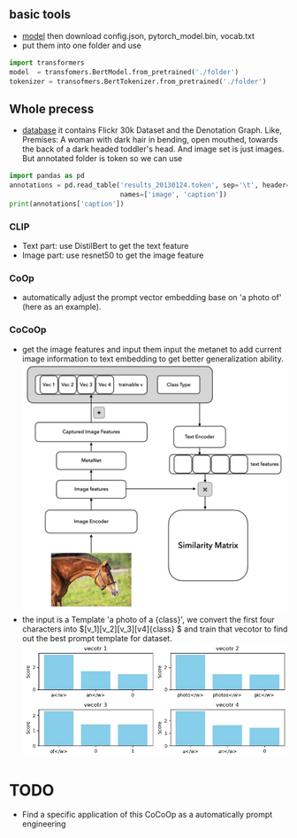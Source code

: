 ## basic tools 
* [model](https://huggingface.co/distilbert/distilbert-base-uncased/tree/main) then download config.json, pytorch_model.bin, vocab.txt
* put them into one folder and use
```python
import transformers
model  = transfomers.BertModel.from_pretrained('./folder')
tokenizer = transofmers.BertTokenizer.from_pretrained('./folder')
```
## Whole precess
* [database](https://shannon.cs.illinois.edu/DenotationGraph/) it contains Flickr 30k Dataset and the Denotation Graph. Like, Premises: A woman with dark hair in bending, open mouthed, towards the back of a dark headed toddler's head. And image set is just images. But annotated folder is token so we can use 
```python
import pandas as pd
annotations = pd.read_table('results_20130124.token', sep='\t', header=None,
                            names=['image', 'caption'])
print(annotations['caption'])
```
### CLIP 
* Text part: use DistilBert to get the text feature
* Image part: use resnet50 to get the image feature
### CoOp
* automatically adjust the prompt vector embedding base on 'a photo of' (here as an example). 
### CoCoOp
* get the image features and input them input the metanet to add current image information to text embedding to get better generalization ability.
![Alt text](https://github.com/MysteriousL2019/CLIP-with-Auto-Prompt/blob/main/promptNet.jpg)
* the input is a Template 'a photo of a {class}', we convert the first four characters into $[v_1][v_2][v_3][v4]{class} $ and train that vecotor to find out the best prompt template for dataset.
![Alt text](https://github.com/MysteriousL2019/CLIP-with-Auto-Prompt/blob/main/vectors.jpg)
# TODO
<!-- * add CoCoOp part the enhance the generalization ability of CoOp -->
<!-- * use Open-AI Official API to get better baseline of CLIP  -->
* Find a specific application of this CoCoOp as a automatically prompt engineering
